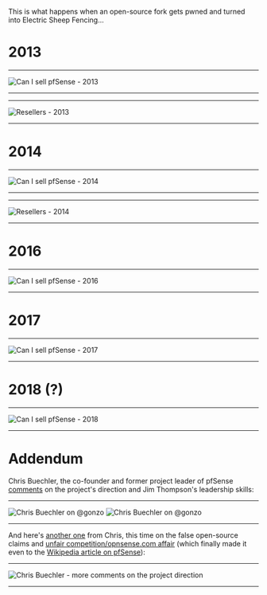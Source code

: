 This is what happens when an open-source fork gets pwned and turned into Electric Sheep Fencing...

# 2013

***
![Can I sell pfSense - 2013](https://github.com/doktornotor/pfsense-closedsource/blob/master/history/img/Can_I_sell_pfSense_2013.png)
***

***
![Resellers - 2013](https://github.com/doktornotor/pfsense-closedsource/blob/master/history/img/Reseller_subscription_2013.png)
***

# 2014

***
![Can I sell pfSense - 2014](https://github.com/doktornotor/pfsense-closedsource/blob/master/history/img/Can_I_sell_pfSense_2014.png)
***

***
![Resellers - 2014](https://github.com/doktornotor/pfsense-closedsource/blob/master/history/img/Resellers_2014.png)
***


# 2016

***
![Can I sell pfSense - 2016](https://github.com/doktornotor/pfsense-closedsource/blob/master/history/img/Can_I_sell_pfSense_2016.png)
***

# 2017

***
![Can I sell pfSense - 2017](https://github.com/doktornotor/pfsense-closedsource/blob/master/history/img/Can_I_sell_pfSense_2017_popup.jpg)
***

# 2018 (?)

***
![Can I sell pfSense - 2018](https://github.com/doktornotor/pfsense-closedsource/blob/master/history/img/Can_I_sell_pfSense_2018.jpg)
***

# Addendum

Chris Buechler, the co-founder and former project leader of pfSense [comments](https://news.ycombinator.com/item?id=13615424) on the project's direction and Jim Thompson's leadership skills:

***
![Chris Buechler on @gonzo](https://github.com/doktornotor/pfsense-closedsource/blob/master/history/img/chris_buechler_on_gonzo_01.png)
![Chris Buechler on @gonzo](https://github.com/doktornotor/pfsense-closedsource/blob/master/history/img/chris_buechler_on_gonzo_02.png)
***

And here's [another one](https://forum.opnsense.org/index.php?topic=6467.msg28077#msg28077) from Chris, this time on the false open-source claims and [unfair competition/opnsense.com affair](https://github.com/doktornotor/pfsense-closedsource/tree/master/opnsense) (which finally made it even to the [Wikipedia article on pfSense](https://en.wikipedia.org/wiki/PfSense)):

***
![Chris Buechler - more comments on the project direction](https://github.com/doktornotor/pfsense-closedsource/blob/master/history/img/chris_buechler_on_wipo_and_fbsd_opensource_firewalls.png)
***
